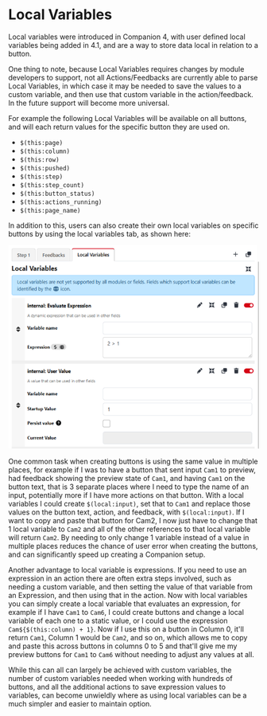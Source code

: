 # Local Variables

Local variables were introduced in Companion 4, with user defined local variables being added in 4.1, and are a way to store data local in relation to a button.

One thing to note, because Local Variables requires changes by module developers to support, not all Actions/Feedbacks are currently able to parse Local Variables, in which case it may be needed to save the values to a custom variable, and then use that custom variable in the action/feedback. In the future support will become more universal.

For example the following Local Variables will be available on all buttons, and will each return values for the specific button they are used on.

- `$(this:page)`
- `$(this:column)`
- `$(this:row)`
- `$(this:pushed)`
- `$(this:step)`
- `$(this:step_count)`
- `$(this:button_status)`
- `$(this:actions_running)`
- `$(this:page_name)`

In addition to this, users can also create their own local variables on specific buttons by using the local variables tab, as shown here:

![Image showing setting a Custom Variable with an Expression, and using that Variable in an Action](./images/LocalVariablesExample1.png)

One common task when creating buttons is using the same value in multiple places, for example if I was to have a button that sent input `Cam1` to preview, had feedback showing the preview state of `Cam1`, and having `Cam1` on the button text, that is 3 separate places where I need to type the name of an input, potentially more if I have more actions on that button. With a local variables I could create `$(local:input)`, set that to `Cam1` and replace those values on the button text, action, and feedback, with `$(local:input)`. If I want to copy and paste that button for Cam2, I now just have to change that 1 local variable to `Cam2` and all of the other references to that local variable will return `Cam2`. By needing to only change 1 variable instead of a value in multiple places reduces the chance of user error when creating the buttons, and can significantly speed up creating a Companion setup.

Another advantage to local variable is expressions. If you need to use an expression in an action there are often extra steps involved, such as needing a custom variable, and then setting the value of that variable from an Expression, and then using that in the action. Now with local variables you can simply create a local variable that evaluates an expression, for example if I have `Cam1` to `Cam6`, I could create buttons and change a local variable of each one to a static value, or I could use the expression `Cam${$(this:column) + 1}`. Now if I use this on a button in Column 0, it'll return `Cam1`, Column 1 would be `Cam2`, and so on, which allows me to copy and paste this across buttons in columns 0 to 5 and that'll give me my preview buttons for `Cam1` to `Cam6` without needing to adjust any values at all.

While this can all can largely be achieved with custom variables, the number of custom variables needed when working with hundreds of buttons, and all the additional actions to save expression values to variables, can become unwieldly where as using local variables can be a much simpler and easier to maintain option.
